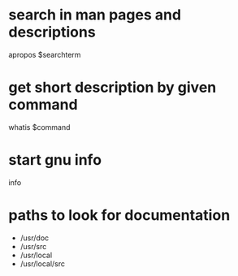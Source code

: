 # search in man pages and descriptions

apropos $searchterm

# get short description by given command

whatis $command

# start gnu info

info

# paths to look for documentation

* /usr/doc
* /usr/src
* /usr/local
* /usr/local/src
